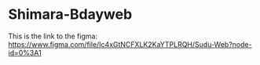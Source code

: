 # Shimara-Bdayweb

This is the link to the figma:
https://www.figma.com/file/Ic4xGtNCFXLK2KaYTPLRQH/Sudu-Web?node-id=0%3A1
